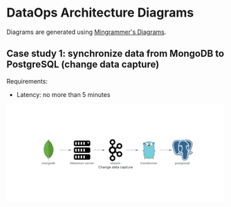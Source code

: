 # DataOps Architecture Diagrams

Diagrams are generated using [Mingrammer's Diagrams](https://diagrams.mingrammer.com/).

## Case study 1: synchronize data from MongoDB to PostgreSQL (change data capture)

Requirements:
* Latency: no more than 5 minutes

![Change data capture](./change_data_capture.png)
